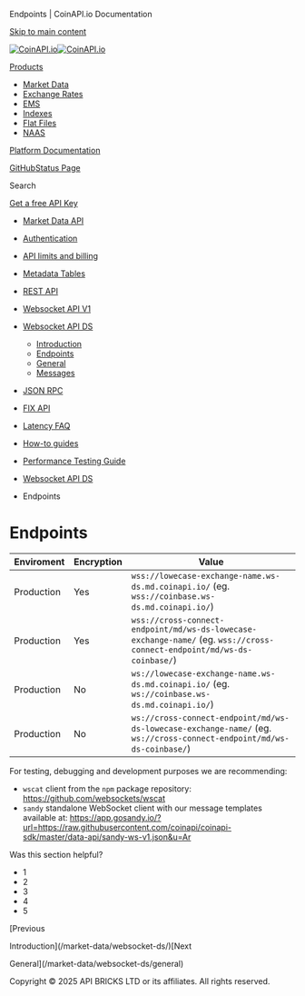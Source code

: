 Endpoints | CoinAPI.io Documentation




[Skip to main content](#__docusaurus_skipToContent_fallback)

[![CoinAPI.io](/img/logo.svg)![CoinAPI.io](/img/logo.svg)](https://www.coinapi.io)

[Products](/market-data/websocket-ds/endpoints)

* [Market Data](/market-data/)
* [Exchange Rates](/exchange-rates-api/)
* [EMS](/ems-api/)
* [Indexes](/indexes-api/)
* [Flat Files](/flat-files-api/)
* [NAAS](/naas-api/)

[Platform Documentation](/general/authentication)

[GitHub](https://github.com/api-bricks/api-bricks-sdk)[Status Page](https://status.coinapi.io)

Search

[Get a free API Key](https://console.coinapi.io/?link=/apikeys/create)

* [Market Data API](/market-data/)
* [Authentication](/market-data/authentication)
* [API limits and billing](/market-data/api-limits-and-billing-metrics)
* [Metadata Tables](/market-data/metadata-tables/introduction)
* [REST API](/market-data/rest-api/)
* [Websocket API V1](/market-data/websocket/)
* [Websocket API DS](/market-data/websocket-ds/)

  + [Introduction](/market-data/websocket-ds/)
  + [Endpoints](/market-data/websocket-ds/endpoints)
  + [General](/market-data/websocket-ds/general)
  + [Messages](/market-data/websocket-ds/messages)
* [JSON RPC](/market-data/jsonrpc-api)
* [FIX API](/market-data/fix/)
* [Latency FAQ](/market-data/latency-faq/)
* [How-to guides](/market-data/how-to-guides/)
* [Performance Testing Guide](/market-data/performance-testing-guide)

* [Websocket API DS](/market-data/websocket-ds/)
* Endpoints

Endpoints
=========

| Enviroment | Encryption | Value |
| --- | --- | --- |
| Production | Yes | `wss://lowecase-exchange-name.ws-ds.md.coinapi.io/` (eg. `wss://coinbase.ws-ds.md.coinapi.io/`) |
| Production | Yes | `wss://cross-connect-endpoint/md/ws-ds-lowecase-exchange-name/` (eg. `wss://cross-connect-endpoint/md/ws-ds-coinbase/`) |
| Production | No | `ws://lowecase-exchange-name.ws-ds.md.coinapi.io/` (eg. `ws://coinbase.ws-ds.md.coinapi.io/`) |
| Production | No | `ws://cross-connect-endpoint/md/ws-ds-lowecase-exchange-name/` (eg. `ws://cross-connect-endpoint/md/ws-ds-coinbase/`) |

For testing, debugging and development purposes we are recommending:

* `wscat` client from the `npm` package repository: <https://github.com/websockets/wscat>
* `sandy` standalone WebSocket client with our message templates available at: <https://app.gosandy.io/?url=https://raw.githubusercontent.com/coinapi/coinapi-sdk/master/data-api/sandy-ws-v1.json&u=Ar>

Was this section helpful?

* 1
* 2
* 3
* 4
* 5

[Previous

Introduction](/market-data/websocket-ds/)[Next

General](/market-data/websocket-ds/general)

Copyright © 2025 API BRICKS LTD or its affiliates. All rights reserved.